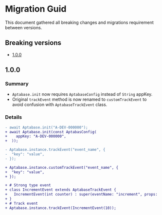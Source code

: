 # Migration Guid
This document gathered all breaking changes and migrations requirement between versions.

<!--
When new content need to be added to the migration guide, make sure they're following the format:
1. Add a version in the *Breaking versions* section, with a version anchor.
2. Use *Summary* and *Details* to introduce the migration.
-->

## Breaking versions

- [1.0.0](#100)

## 1.0.0

### Summary

- `Aptabase.init` now requires `AptabaseConfig` instead of `String` appKey.
- Original `trackEvent` method is now renamed to `customTrackEvent` to avoid confusion with `AptabaseTrackEvent` class.
### Details

```diff
- await Aptabase.init("A-DEV-000000");
+ await Aptabase.init(const AptabasConfig(
+    appKey: "A-DEV-000000",
+  ));
```

```diff
- Aptabase.instance.trackEvent("event_name", {
-  "key": "value",
- });

+ Aptabase.instance.customTrackEvent("event_name", {
+  "key": "value",
+ });
```


```diff
+ # Strong type event
+ class IncrementEvent extends AptabaseTrackEvent {
+   IncrementEvent(int counter) : super(eventName: "increment", props: <String, Object>{"counter": counter});
+ }
+ # Track event
+ Aptabase.instance.trackEvent(IncrementEvent(10));
```
